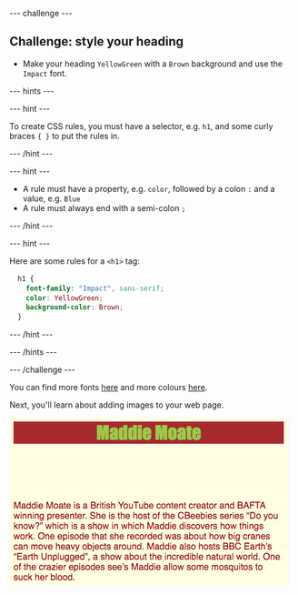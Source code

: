 --- challenge ---

## Challenge: style your heading

+ Make your heading `YellowGreen` with a `Brown` background and use the `Impact` font.

--- hints ---

--- hint ---

To create CSS rules, you must have a selector, e.g. `h1`, and some curly braces `{ }` to put the rules in.

--- /hint ---

--- hint ---

+ A rule must have a property, e.g. `color`, followed by a colon `:` and a value, e.g. `Blue`
+ A rule must always end with a semi-colon `;`

--- /hint ---

--- hint ---

Here are some rules for a `<h1>` tag:

```css
  h1 {
    font-family: "Impact", sans-serif;
    color: YellowGreen;
    background-color: Brown;
  }
```

--- /hint ---

--- /hints ---

--- /challenge ---

You can find more fonts [here](https://www.w3schools.com/cssref/css_websafe_fonts.asp) and more colours [here](https://www.w3schools.com/colors/colors_names.asp).

Next, you'll learn about adding images to your web page.

![Example of website at this stage](images/step4eg.png)
